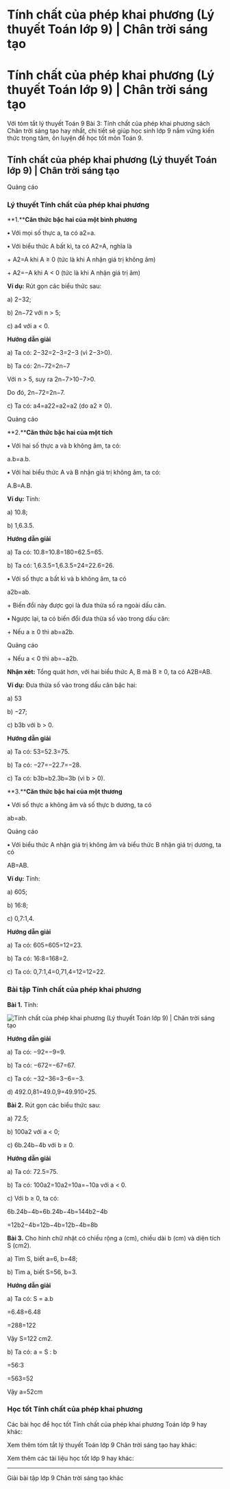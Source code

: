 # Tính chất của phép khai phương (Lý thuyết Toán lớp 9) | Chân trời sáng tạo

# Tính chất của phép khai phương (Lý thuyết Toán lớp 9) | Chân trời sáng tạo

Với tóm tắt lý thuyết Toán 9 Bài 3: Tính chất của phép khai phương sách Chân trời sáng tạo hay nhất, chi tiết sẽ giúp học sinh lớp 9 nắm vững kiến thức trọng tâm, ôn luyện để học tốt môn Toán 9.

## Tính chất của phép khai phương (Lý thuyết Toán lớp 9) | Chân trời sáng tạo

Quảng cáo

### **Lý thuyết Tính chất của phép khai phương**

**1.****Căn thức bậc hai của một bình phương**

**•** Với mọi số thực a, ta có a2=a.

**•** Với biểu thức A bất kì, ta có A2=A, nghĩa là

\+ A2=A khi A ≥ 0 (tức là khi A nhận giá trị không âm)

\+ A2=−A khi A < 0 (tức là khi A nhận giá trị âm)

**Ví dụ:** Rút gọn các biểu thức sau:

a) 2−32;

b) 2n−72 với n > 5;

c) a4 với a < 0.

**Hướng dẫn giải**

a) Ta có: 2−32=2−3=2−3 (vì 2−3>0).

b) Ta có: 2n−72=2n−7

Với n > 5, suy ra 2n−7>10−7>0.

Do đó, 2n−72=2n−7.

c) Ta có: a4=a22=a2=a2 (do a2 ≥ 0).

Quảng cáo

**2.****Căn thức bậc hai của một tích**

**•** Với hai số thực a và b không âm, ta có:

a.b=a.b.

**•** Với hai biểu thức A và B nhận giá trị không âm, ta có:

A.B=A.B.

**Ví dụ:** Tính:

a) 10.8;

b) 1,6.3.5.

**Hướng dẫn giải**

a) Ta có: 10.8=10.8=180=62.5=65.

b) Ta có: 1,6.3.5=1,6.3.5=24=22.6=26.

**•** Với số thực a bất kì và b không âm, ta có

a2b=ab.

\+ Biến đổi này được gọi là đưa thừa số ra ngoài dấu căn.

**•** Ngược lại, ta có biến đổi đưa thừa số vào trong dấu căn:

\+ Nếu a ≥ 0 thì ab=a2b.

Quảng cáo

\+ Nếu a < 0 thì ab=−a2b.

**Nhận xét:** Tổng quát hơn, với hai biểu thức A, B mà B ≥ 0, ta có A2B=AB.

**Ví dụ:** Đưa thừa số vào trong dấu căn bậc hai:

a) 53

b) −27;

c) b3b với b > 0.

**Hướng dẫn giải**

a) Ta có: 53=52.3=75.

b) Ta có: −27=−22.7=−28.

c) Ta có: b3b=b2.3b=3b (vì b > 0).

**3.****Căn thức bậc hai của một thương**

**•** Với số thực a không âm và số thực b dương, ta có

ab=ab.

Quảng cáo

**•** Với biểu thức A nhận giá trị không âm và biểu thức B nhận giá trị dương, ta có

AB=AB.

**Ví dụ:** Tính:

a) 605;

b) 16:8;

c) 0,7:1,4.

**Hướng dẫn giải**

a) Ta có: 605=605=12=23.

b) Ta có: 16:8=168=2.

c) Ta có: 0,7:1,4=0,71,4=12=12=22.

### **Bài tập Tính chất của phép khai phương**

**Bài 1.** Tính:

![Tính chất của phép khai phương \(Lý thuyết Toán lớp 9\) | Chân trời sáng tạo](https://vietjack.com/toan-9-ct/images/ly-thuyet-bai-3-tinh-chat-cua-phep-khai-phuong.PNG)

**Hướng dẫn giải**

a) Ta có: −92=−9=9.

b) Ta có: −672=−67=67.

c) Ta có: −32−36=3−6=−3.

d) 492.0,81=49.0,9=49.910=25.

**Bài 2.** Rút gọn các biểu thức sau:

a) 72.5;

b) 100a2 với a < 0;

c) 6b.24b−4b với b ≥ 0.

**Hướng dẫn giải**

a) Ta có: 72.5=75.

b) Ta có: 100a2=10a2=10a=−10a với a < 0.

c) Với b ≥ 0, ta có: 

6b.24b−4b=6b.24b−4b=144b2−4b

=12b2−4b=12b−4b=12b−4b=8b

**Bài 3.** Cho hình chữ nhật có chiều rộng a (cm), chiều dài b (cm) và diện tích S (cm2).

a) Tìm S, biết a=6, b=48;

b) Tìm a, biết S=56, b=3.

**Hướng dẫn giải**

a) Ta có: S = a.b

=6.48=6.48

=288=122

Vậy S=122 cm2.

b) Ta có: a = S : b

=56:3

=563=52

Vậy a=52cm

### **Học tốt Tính chất của phép khai phương**

Các bài học để học tốt Tính chất của phép khai phương Toán lớp 9 hay khác:

Xem thêm tóm tắt lý thuyết Toán lớp 9 Chân trời sáng tạo hay khác:

Xem thêm các tài liệu học tốt lớp 9 hay khác:

* * *

Giải bài tập lớp 9 Chân trời sáng tạo khác
